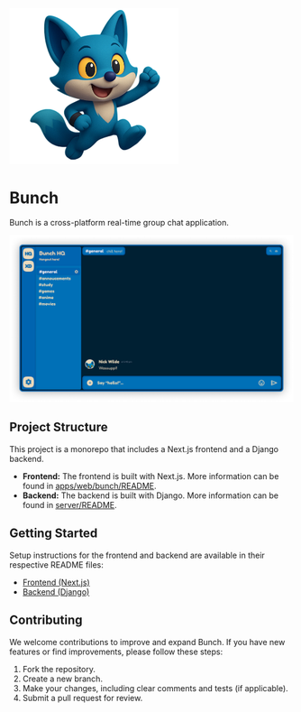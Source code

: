 <img src="./.github/res/Nick2.png" width="300">

# Bunch

Bunch is a cross-platform real-time group chat application.

<img src="./.github/res/Preview.png">

## Project Structure

This project is a monorepo that includes a Next.js frontend and a Django backend.

- **Frontend:** The frontend is built with Next.js. More information can be found in [apps/web/bunch/README](./apps/web/bunch/README.md).
- **Backend:** The backend is built with Django. More information can be found in [server/README](./server/README.md).

## Getting Started

Setup instructions for the frontend and backend are available in their respective README files:

- [Frontend (Next.js)](./apps/web/bunch/README.md)
- [Backend (Django)](./server/README.md)

## Contributing

We welcome contributions to improve and expand Bunch. If you have new features or find improvements, please follow these steps:

1.  Fork the repository.
2.  Create a new branch.
3.  Make your changes, including clear comments and tests (if applicable).
4.  Submit a pull request for review.
